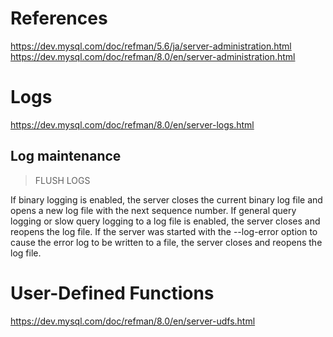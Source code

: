 # References
https://dev.mysql.com/doc/refman/5.6/ja/server-administration.html
https://dev.mysql.com/doc/refman/8.0/en/server-administration.html

# Logs
https://dev.mysql.com/doc/refman/8.0/en/server-logs.html

## Log maintenance
> FLUSH LOGS

If binary logging is enabled, the server closes the current binary log file and opens a new log file with the next sequence number.
If general query logging or slow query logging to a log file is enabled, the server closes and reopens the log file.
If the server was started with the --log-error option to cause the error log to be written to a file, the server closes and reopens the log file.

# User-Defined Functions
https://dev.mysql.com/doc/refman/8.0/en/server-udfs.html
